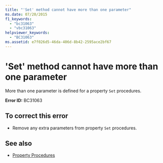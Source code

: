 ```yaml
---
title: "'Set' method cannot have more than one parameter"
ms.date: 07/20/2015
f1_keywords: 
  - "bc31063"
  - "vbc31063"
helpviewer_keywords: 
  - "BC31063"
ms.assetid: e7f026d5-46da-406d-8b42-2595ace2bf67
---
```

# 'Set' method cannot have more than one parameter
More than one parameter is defined for a property `Set` procedures.  
  
 **Error ID:** BC31063  
  
## To correct this error  
  
- Remove any extra parameters from property `Set` procedures.  
  
## See also

- [Property Procedures](../../visual-basic/programming-guide/language-features/procedures/property-procedures.md)
